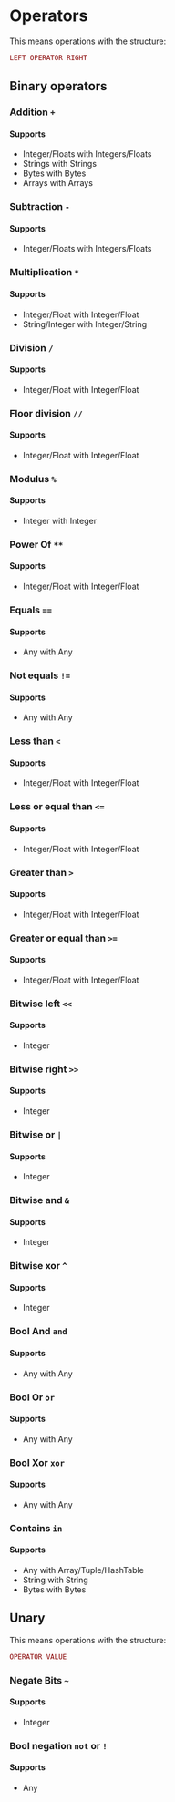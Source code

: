 # Operators

This means operations with the structure:

```ruby
LEFT OPERATOR RIGHT
```

## Binary operators

### Addition `+`

#### Supports

- Integer/Floats with Integers/Floats
- Strings with Strings
- Bytes with Bytes
- Arrays with Arrays

### Subtraction `-`

#### Supports

- Integer/Floats with Integers/Floats

### Multiplication `*`

#### Supports

- Integer/Float with Integer/Float
- String/Integer with Integer/String

### Division `/`

#### Supports

- Integer/Float with Integer/Float

### Floor division `//`

#### Supports

- Integer/Float with Integer/Float

### Modulus `%`

#### Supports

- Integer with Integer

### Power Of `**`

#### Supports

- Integer/Float with Integer/Float

### Equals `==`

#### Supports

- Any with Any

### Not equals `!=`

#### Supports

- Any with Any

### Less than `<`

#### Supports

- Integer/Float with Integer/Float

### Less or equal than `<=`

#### Supports

- Integer/Float with Integer/Float

### Greater than `>`

#### Supports

- Integer/Float with Integer/Float

### Greater or equal than `>=`

#### Supports

- Integer/Float with Integer/Float

### Bitwise left `<<`

#### Supports

- Integer

### Bitwise right `>>`

#### Supports

- Integer

### Bitwise or `|`

#### Supports

- Integer

### Bitwise and `&`

#### Supports

- Integer

### Bitwise xor `^`

#### Supports

- Integer

### Bool And `and`

#### Supports

- Any with Any

### Bool Or `or`

#### Supports

- Any with Any

### Bool Xor `xor`

#### Supports

- Any with Any

### Contains `in`

#### Supports

- Any with Array/Tuple/HashTable
- String with String
- Bytes with Bytes

## Unary

This means operations with the structure:

```ruby
OPERATOR VALUE
```

### Negate Bits `~`

#### Supports

- Integer

### Bool negation `not` or `!`

#### Supports

- Any